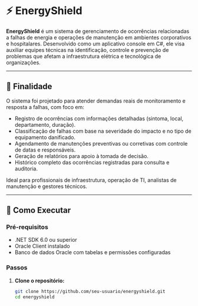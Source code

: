 # ⚡ EnergyShield

**EnergyShield** é um sistema de gerenciamento de ocorrências relacionadas a falhas de energia e operações de manutenção em ambientes corporativos e hospitalares. Desenvolvido como um aplicativo console em C#, ele visa auxiliar equipes técnicas na identificação, controle e prevenção de problemas que afetam a infraestrutura elétrica e tecnológica de organizações.

---

## 🎯 Finalidade

O sistema foi projetado para atender demandas reais de monitoramento e resposta a falhas, com foco em:

- Registro de ocorrências com informações detalhadas (sintoma, local, departamento, duração).
- Classificação de falhas com base na severidade do impacto e no tipo de equipamento danificado.
- Agendamento de manutenções preventivas ou corretivas com controle de datas e responsáveis.
- Geração de relatórios para apoio à tomada de decisão.
- Histórico completo das ocorrências registradas para consulta e auditoria.

Ideal para profissionais de infraestrutura, operação de TI, analistas de manutenção e gestores técnicos.

---

## 🚀 Como Executar

### Pré-requisitos

- .NET SDK 6.0 ou superior
- Oracle Client instalado
- Banco de dados Oracle com tabelas e permissões configuradas

### Passos

1. **Clone o repositório:**
   ```bash
   git clone https://github.com/seu-usuario/energyshield.git
   cd energyshield
